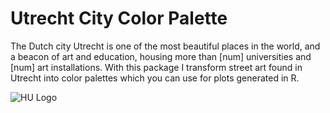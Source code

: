 # Utrecht City Color Palette

The Dutch city Utrecht is one of the most beautiful places in the world, and a beacon of art and education, housing more than [num] universities and [num] art installations. With this package I transform street art found in Utrecht into color palettes which you can use for plots generated in R.


![HU Logo](https://snowfly.nl/wp-content/uploads/HU-logo-ENG.png)

